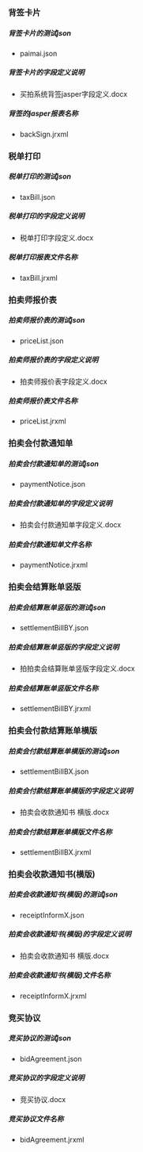 

### 背签卡片

##### 背签卡片的测试json

-   paimai.json 

##### 背签卡片的字段定义说明

-   买拍系统背签jasper字段定义.docx

##### 背签的jasper报表名称

-    backSign.jrxml



### 税单打印

##### 税单打印的测试json

-   taxBill.json

##### 税单打印的字段定义说明

-   税单打印字段定义.docx

#####   税单打印报表文件名称

-   taxBill.jrxml



### 拍卖师报价表

##### 拍卖师报价表的测试json

-   priceList.json

##### 拍卖师报价表的字段定义说明

-   拍卖师报价表字段定义.docx

#####   拍卖师报价表文件名称

-   priceList.jrxml


### 拍卖会付款通知单

##### 拍卖会付款通知单的测试json

-   paymentNotice.json

##### 拍卖会付款通知单的字段定义说明

-   拍卖会付款通知单字段定义.docx

#####   拍卖会付款通知单文件名称

-   paymentNotice.jrxml


### 拍卖会结算账单竖版

##### 拍卖会结算账单竖版的测试json

-   settlementBillBY.json

##### 拍卖会结算账单竖版的字段定义说明

-   拍拍卖会结算账单竖版字段定义.docx

#####   拍卖会结算账单竖版文件名称

-   settlementBillBY.jrxml


### 拍卖会付款结算账单横版

##### 拍卖会付款结算账单横版的测试json

-   settlementBillBX.json

##### 拍卖会付款结算账单横版的字段定义说明

-   拍卖会收款通知书 横版.docx

#####   拍卖会付款结算账单横版文件名称

-   settlementBillBX.jrxml


### 拍卖会收款通知书(横版)

##### 拍卖会收款通知书(横版)的测试json

-   receiptInformX.json

##### 拍卖会收款通知书(横版)的字段定义说明

-   拍卖会收款通知书 横版.docx

#####   拍卖会收款通知书(横版)文件名称

-   receiptInformX.jrxml


### 竞买协议

##### 竞买协议的测试json

-   bidAgreement.json

##### 竞买协议的字段定义说明

-   竞买协议.docx

#####   竞买协议文件名称

-   bidAgreement.jrxml
